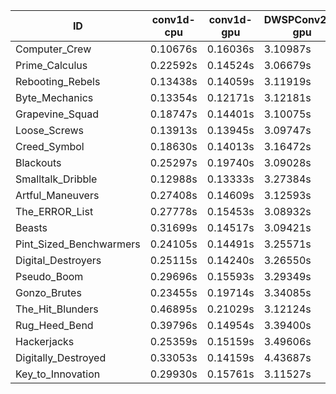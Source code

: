 |ID|conv1d-cpu|conv1d-gpu|DWSPConv2D-gpu|gemm-gpu|avg|
|-|-|-|-|-|-|
|Computer_Crew|0.10676s|0.16036s|3.10987s|1.84376s|1.30519s|
|Prime_Calculus|0.22592s|0.14524s|3.06679s|1.82304s|1.31525s|
|Rebooting_Rebels|0.13438s|0.14059s|3.11919s|1.87959s|1.31844s|
|Byte_Mechanics|0.13354s|0.12171s|3.12181s|1.90708s|1.32103s|
|Grapevine_Squad|0.18747s|0.14401s|3.10075s|1.86785s|1.32502s|
|Loose_Screws|0.13913s|0.13945s|3.09747s|1.92802s|1.32602s|
|Creed_Symbol|0.18630s|0.14013s|3.16472s|1.85086s|1.33550s|
|Blackouts|0.25297s|0.19740s|3.09028s|1.84572s|1.34659s|
|Smalltalk_Dribble|0.12988s|0.13333s|3.27384s|1.91238s|1.36236s|
|Artful_Maneuvers|0.27408s|0.14609s|3.12593s|1.90686s|1.36324s|
|The_ERROR_List|0.27778s|0.15453s|3.08932s|2.02843s|1.38751s|
|Beasts|0.31699s|0.14517s|3.09421s|2.03335s|1.39743s|
|Pint_Sized_Benchwarmers|0.24105s|0.14491s|3.25571s|2.03164s|1.41833s|
|Digital_Destroyers|0.25115s|0.14240s|3.26550s|2.05455s|1.42840s|
|Pseudo_Boom|0.29696s|0.15593s|3.29349s|2.06310s|1.45237s|
|Gonzo_Brutes|0.23455s|0.19714s|3.34085s|2.11959s|1.47303s|
|The_Hit_Blunders|0.46895s|0.21029s|3.12124s|2.14891s|1.48734s|
|Rug_Heed_Bend|0.39796s|0.14954s|3.39400s|2.14337s|1.52122s|
|Hackerjacks|0.25359s|0.15159s|3.49606s|2.18457s|1.52145s|
|Digitally_Destroyed|0.33053s|0.14159s|4.43687s|2.65061s|1.88990s|
|Key_to_Innovation|0.29930s|0.15761s|3.11527s|infs|infs|
